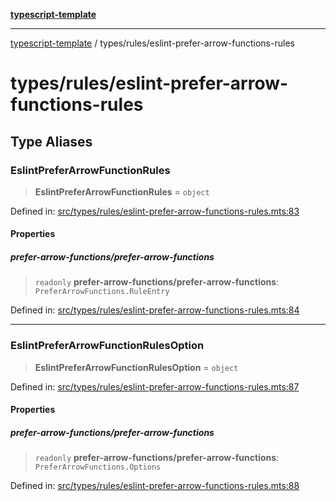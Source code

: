 [**typescript-template**](../../README.md)

---

[typescript-template](../../README.md) / types/rules/eslint-prefer-arrow-functions-rules

# types/rules/eslint-prefer-arrow-functions-rules

## Type Aliases

### EslintPreferArrowFunctionRules

> **EslintPreferArrowFunctionRules** = `object`

Defined in: [src/types/rules/eslint-prefer-arrow-functions-rules.mts:83](https://github.com/noshiro-pf/eslint-config-typed/blob/main/src/types/rules/eslint-prefer-arrow-functions-rules.mts#L83)

#### Properties

##### prefer-arrow-functions/prefer-arrow-functions

> `readonly` **prefer-arrow-functions/prefer-arrow-functions**: `PreferArrowFunctions.RuleEntry`

Defined in: [src/types/rules/eslint-prefer-arrow-functions-rules.mts:84](https://github.com/noshiro-pf/eslint-config-typed/blob/main/src/types/rules/eslint-prefer-arrow-functions-rules.mts#L84)

---

### EslintPreferArrowFunctionRulesOption

> **EslintPreferArrowFunctionRulesOption** = `object`

Defined in: [src/types/rules/eslint-prefer-arrow-functions-rules.mts:87](https://github.com/noshiro-pf/eslint-config-typed/blob/main/src/types/rules/eslint-prefer-arrow-functions-rules.mts#L87)

#### Properties

##### prefer-arrow-functions/prefer-arrow-functions

> `readonly` **prefer-arrow-functions/prefer-arrow-functions**: `PreferArrowFunctions.Options`

Defined in: [src/types/rules/eslint-prefer-arrow-functions-rules.mts:88](https://github.com/noshiro-pf/eslint-config-typed/blob/main/src/types/rules/eslint-prefer-arrow-functions-rules.mts#L88)

